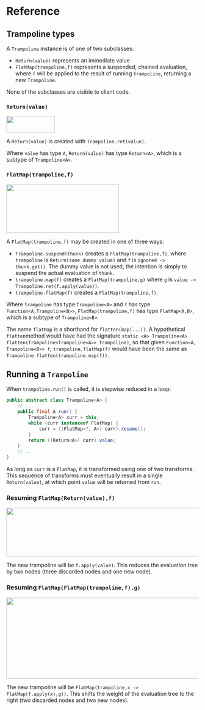# Reference

## Trampoline types

A `Trampoline` instance is of one of two subclasses:
* `Return(value)` represents an immediate value
* `FlatMap(trampoline,f)` represents a suspended, chained evaluation, where `f` will be applied to the result of
running `trampoline`, returning a new `Trampoline`.

None of the subclasses are visible to client code.
 
### `Return(value)`

<img width="127px" height="43px" src="https://rawgit.com/mrbackend/java-trampoline/master/docs/svg/return.svg">

A `Return(value)` is created with `Trampoline.ret(value)`. 

Where `value` has type `A`, `Return(value)` has type `Return<A>`, which is a subtype of `Trampoline<A>`.
 
### `FlatMap(trampoline,f)`

<img width="295px" height="127px" src="https://rawgit.com/mrbackend/java-trampoline/master/docs/svg/flatmap.svg">

A `FlatMap(trampoline,f)` may be created in one of three ways:
* `Trampoline.suspend(thunk)` creates a `FlatMap(trampoline,f)`, where `trampoline` is `Return(some dummy value)` and
`f` is `ignored -> thunk.get()`. The dummy value is not used, the intention is simply to suspend the actual evaluation
of `thunk`.
* `trampoline.map(f)` creates a `FlatMap(trampoline,g)` where `g` is `value -> Trampoline.ret(f.apply(value))`.
* `trampoline.flatMap(f)` creates a `FlatMap(trampoline,f)`.

Where `trampoline` has type `Trampoline<A>` and `f` has type `Function<A,Trampoline<B>>`, `FlatMap(trampoline,f)` has
type `FlatMap<A,B>`, which is a subtype of `Trampoline<B>`. 

The name `flatMap` is a shorthand for `flatten(map(...))`. A hypothetical `flatten`method would have had the
signature `static <A> Trampoline<A> flatten(Trampoline<Trampoline<A>> trampoline)`, so that given 
`Function<A, Trampoline<B>> f`, `trampoline.flatMap(f)` would have been the same as
`Trampoline.flatten(trampoline.map(f))`.

## Running a `Trampoline`

When `trampoline.run()` is called, it is stepwise reduced in a loop:

```java
public abstract class Trampoline<A> {
    // ...
    public final A run() {
        Trampoline<A> curr = this;
        while (curr instanceof FlatMap) {
            curr = ((FlatMap<?, A>) curr).resume();
        }
        return ((Return<A>) curr).value;
    }
    // ...
}
```

As long as `curr` is a `FlatMap`, it is transformed using one of two transforms. This sequence of transforms must
eventually result in a single `Return(value)`, at which point `value` will be returned from `run`.

### Resuming `FlatMap(Return(value),f)`

<img width="505px" height="127px" src="https://rawgit.com/mrbackend/java-trampoline/master/docs/svg/resume-flatmap-return.svg">

The new trampoline will be `f.apply(value)`. This reduces the evaluation tree by two nodes (three discarded nodes and 
one new node).

### Resuming `FlatMap(FlatMap(trampoline,f),g)`

<img width="841px" height="211px" src="https://rawgit.com/mrbackend/java-trampoline/master/docs/svg/resume-flatmap-flatmap.svg">

The new trampoline will be `FlatMap(trampoline,x -> FlatMap(f.apply(x),g))`. This shifts the weight of the evaluation
tree to the right (two discarded nodes and two new nodes).
